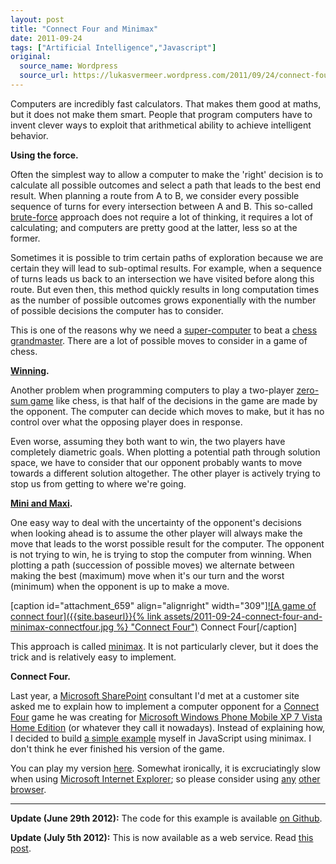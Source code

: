 ```yaml
---
layout: post
title: "Connect Four and Minimax"
date: 2011-09-24
tags: ["Artificial Intelligence","Javascript"]
original:
  source_name: Wordpress
  source_url: https://lukasvermeer.wordpress.com/2011/09/24/connect-four-and-minimax/
---
```


Computers are incredibly fast calculators. That makes them good at maths, but it does not make them smart. People that program computers have to invent clever ways to exploit that arithmetical ability to achieve intelligent behavior.

**Using the force.**

Often the simplest way to allow a computer to make the 'right' decision is to calculate all possible outcomes and select a path that leads to the best end result. When planning a route from A to B, we consider every possible sequence of turns for every intersection between A and B. This so-called [brute-force](http://en.wikipedia.org/wiki/Brute-force_search) approach does not require a lot of thinking, it requires a lot of calculating; and computers are pretty good at the latter, less so at the former.

Sometimes it is possible to trim certain paths of exploration because we are certain they will lead to sub-optimal results. For example, when a sequence of turns leads us back to an intersection we have visited before along this route. But even then, this method quickly results in long computation times as the number of possible outcomes grows exponentially with the number of possible decisions the computer has to consider.

This is one of the reasons why we need a [super-computer](http://en.wikipedia.org/wiki/Deep_Blue_(chess_computer)) to beat a [chess grandmaster](http://en.wikipedia.org/wiki/Garry_Kasparov). There are a lot of possible moves to consider in a game of chess.

**[Winning](http://knowyourmeme.com/memes/winning).**

Another problem when programming computers to play a two-player [zero-sum game](http://en.wikipedia.org/wiki/Zero%E2%80%93sum_game) like chess, is that half of the decisions in the game are made by the opponent. The computer can decide which moves to make, but it has no control over what the opposing player does in response.

Even worse, assuming they both want to win, the two players have completely diametric goals. When plotting a potential path through solution space, we have to consider that our opponent probably wants to move towards a different solution altogether. The other player is actively trying to stop us from getting to where we're going.

**[Mini and Maxi](http://www.youtube.com/watch?v=ePxdZ_qIQ4g).**

One easy way to deal with the uncertainty of the opponent's decisions when looking ahead is to assume the other player will always make the move that leads to the worst possible result for the computer. The opponent is not trying to win, he is trying to stop the computer from winning. When plotting a path (succession of possible moves) we alternate between making the best (maximum) move when it's our turn and the worst (minimum) when the opponent is up to make a move.

[caption id="attachment_659" align="alignright" width="309"][![A game of connect four]({{site.baseurl}}{% link assets/2011-09-24-connect-four-and-minimax-connectfour.jpg %} "Connect Four")](http://destack.home.xs4all.nl/projects/minimax/) Connect Four[/caption]

This approach is called [minimax](http://en.wikipedia.org/wiki/Minimax). It is not particularly clever, but it does the trick and is relatively easy to implement.

**Connect Four.**

Last year, a [Microsoft SharePoint](http://en.wikipedia.org/wiki/Microsoft_SharePoint) consultant I'd met at a customer site asked me to explain how to implement a computer opponent for a [Connect Four](http://en.wikipedia.org/wiki/Connect_Four) game he was creating for [Microsoft Windows Phone Mobile XP 7 Vista Home Edition](http://en.wikipedia.org/wiki/Windows_Phone) (or whatever they call it nowadays). Instead of explaining how, I decided to build [a simple example](http://destack.home.xs4all.nl/projects/minimax/) myself in JavaScript using minimax. I don't think he ever finished his version of the game.

You can play my version [here](http://destack.home.xs4all.nl/projects/minimax/). Somewhat ironically, it is excruciatingly slow when using [Microsoft Internet Explorer](http://en.wikipedia.org/wiki/Internet_Explorer); so please consider using [any](http://www.apple.com/safari/download/) [other](http://www.mozilla.org/en-US/firefox/new/) [browser](http://www.google.com/chrome?hl=en).

* * *

**Update (June 29th 2012):** The code for this example is available [on Github](https://github.com/lukasvermeer/minimax).

**Update (July 5th 2012):** This is now available as a web service. Read [this post](http://lukasvermeer.wordpress.com/2012/07/05/connecting-four-in-the-cloud/).